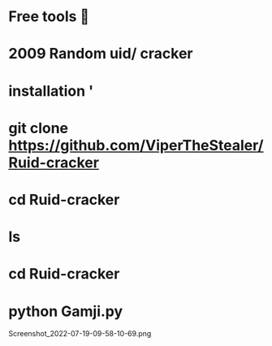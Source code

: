 # Free tools 💯
# 2009 Random uid/ cracker 
# installation '
# git clone https://github.com/ViperTheStealer/Ruid-cracker
# cd Ruid-cracker 
# ls
# cd Ruid-cracker
# python Gamji.py


Screenshot_2022-07-19-09-58-10-69.png
